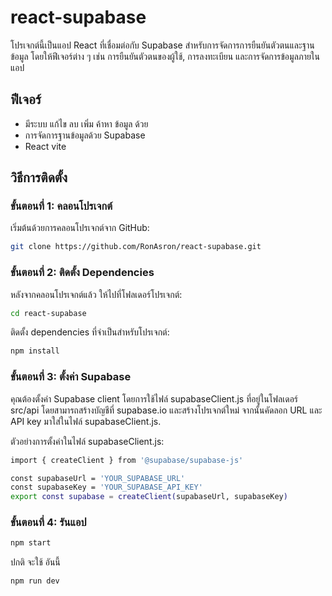# react-supabase

โปรเจกต์นี้เป็นแอป React ที่เชื่อมต่อกับ Supabase สำหรับการจัดการการยืนยันตัวตนและฐานข้อมูล โดยให้ฟีเจอร์ต่าง ๆ เช่น การยืนยันตัวตนของผู้ใช้, การลงทะเบียน และการจัดการข้อมูลภายในแอป

## ฟีเจอร์

- มีระบบ แก้ไข ลบ เพิ่ม ค้าหา ข้อมูล ด้วย 
- การจัดการฐานข้อมูลด้วย Supabase
- React vite 

## วิธีการติดตั้ง

### ขั้นตอนที่ 1: คลอนโปรเจกต์

เริ่มต้นด้วยการคลอนโปรเจกต์จาก GitHub:

```bash
git clone https://github.com/RonAsron/react-supabase.git
```
### ขั้นตอนที่ 2: ติดตั้ง Dependencies
หลังจากคลอนโปรเจกต์แล้ว ให้ไปที่โฟลเดอร์โปรเจกต์:

```bash
cd react-supabase
```

ติดตั้ง dependencies ที่จำเป็นสำหรับโปรเจกต์:
```bash
npm install
```

### ขั้นตอนที่ 3: ตั้งค่า Supabase
คุณต้องตั้งค่า Supabase client โดยการใช้ไฟล์ supabaseClient.js ที่อยู่ในโฟลเดอร์ src/api โดยสามารถสร้างบัญชีที่ supabase.io และสร้างโปรเจกต์ใหม่ จากนั้นคัดลอก URL และ API key มาใส่ในไฟล์ supabaseClient.js.

ตัวอย่างการตั้งค่าในไฟล์ supabaseClient.js:
```bash
import { createClient } from '@supabase/supabase-js'

const supabaseUrl = 'YOUR_SUPABASE_URL'
const supabaseKey = 'YOUR_SUPABASE_API_KEY'
export const supabase = createClient(supabaseUrl, supabaseKey)
```

### ขั้นตอนที่ 4: รันแอป

```bash
npm start
```
ปกติ จะใช้ อันนี้ 
```bash
npm run dev
```



